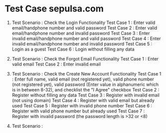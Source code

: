 # Test Case sepulsa.com

1. Test Scenario : Check the Login Functionality
    Test Case 1 : Enter valid email/handphone number and valid password
    Test Case 2 : Enter valid email/handphone number and invalid password
    Test Case 3 : Enter invalid email/handphone number and valid password
    Test Case 4 : Enter invalid email/handphone number and invalid password
    Test Case 5 : Login as a guest
    Test Case 6 : Login without filling any data

2. Test Scenario : Check the Forgot Email Functionality
    Test Case 1 : Enter valid email
    Test Case 2 : Enter invalid email

3. Test Scenario : Check the Create New Account Functionality
    Test Case 1 : Enter full name, valid email (not registered yet), valid phone number (not registered yet), valid password (Enter value in alphanumeric which is in between 8-32), and checklist the "I Agree" checkbox
    Test Case 2 : Register without filling any data
    Test Case 3 : Register with invalid email (not using domain)
    Test Case 4 : Register with valid email but already used
    Test Case 5 : Register with invalid phone number
    Test Case 6 : Register with valid phone number but already used
    Test Case 7 : Register with invalid password (the password length is >32 or <8)

4. Test Scenario : 


